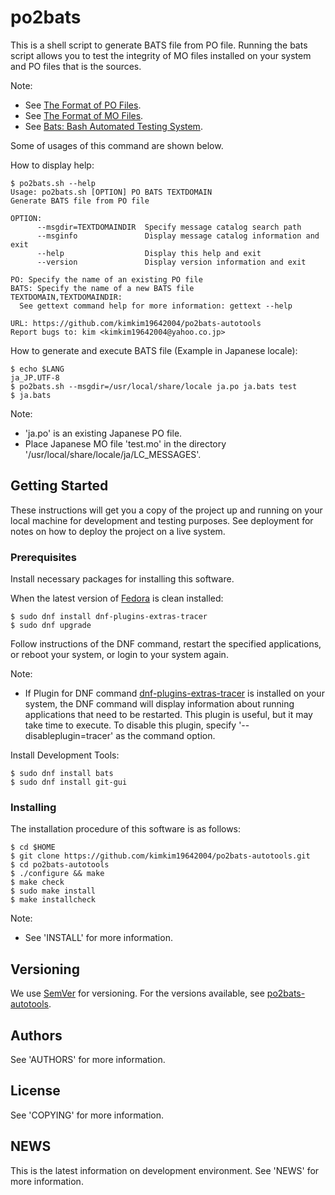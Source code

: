 <!--
Document File Format:
	- GFM (GitHub Flavored Markdown)
References:
	- [Mastering Markdown](https://guides.github.com/features/mastering-markdown/)
	- [Markdown Editor](https://jbt.github.io/markdown-editor/)
	- [A template to make good README.md](https://gist.github.com/PurpleBooth/109311bb0361f32d87a2)
-->

# po2bats

This is a shell script to generate BATS file from PO file.
Running the bats script allows you to test the integrity of MO files installed on your system and PO files that is the sources.

Note:
- See [The Format of PO Files](https://www.gnu.org/software/gettext/manual/html_node/PO-Files.html).
- See [The Format of MO Files](https://www.gnu.org/software/gettext/manual/html_node/MO-Files.html).
- See [Bats: Bash Automated Testing System](https://github.com/sstephenson/bats).

Some of usages of this command are shown below.

How to display help:
```
$ po2bats.sh --help
Usage: po2bats.sh [OPTION] PO BATS TEXTDOMAIN
Generate BATS file from PO file

OPTION:
      --msgdir=TEXTDOMAINDIR  Specify message catalog search path
      --msginfo               Display message catalog information and exit
      --help                  Display this help and exit
      --version               Display version information and exit

PO: Specify the name of an existing PO file
BATS: Specify the name of a new BATS file
TEXTDOMAIN,TEXTDOMAINDIR:
  See gettext command help for more information: gettext --help

URL: https://github.com/kimkim19642004/po2bats-autotools
Report bugs to: kim <kimkim19642004@yahoo.co.jp>
```

How to generate and execute BATS file (Example in Japanese locale):
```
$ echo $LANG
ja_JP.UTF-8
$ po2bats.sh --msgdir=/usr/local/share/locale ja.po ja.bats test
$ ja.bats
```
Note:
- 'ja.po' is an existing Japanese PO file.
- Place Japanese MO file 'test.mo' in the directory '/usr/local/share/locale/ja/LC_MESSAGES'.

## Getting Started

These instructions will get you a copy of the project up and running on your local machine for development and testing purposes. See deployment for notes on how to deploy the project on a live system.

### Prerequisites

Install necessary packages for installing this software.

When the latest version of [Fedora](https://getfedora.org/) is clean installed:
```
$ sudo dnf install dnf-plugins-extras-tracer
$ sudo dnf upgrade
```
Follow instructions of the DNF command, restart the specified applications, or reboot your system, or login to your system again.

Note:
- If Plugin for DNF command [dnf-plugins-extras-tracer](http://tracer.readthedocs.io/en/latest/user-guide/) is installed on your system, the DNF command will display information about running applications that need to be restarted. This plugin is useful, but it may take time to execute. To disable this plugin, specify '--disableplugin=tracer' as the command option.

Install Development Tools:
```
$ sudo dnf install bats
$ sudo dnf install git-gui
```

### Installing

The installation procedure of this software is as follows:
```
$ cd $HOME
$ git clone https://github.com/kimkim19642004/po2bats-autotools.git
$ cd po2bats-autotools
$ ./configure && make
$ make check
$ sudo make install
$ make installcheck
```
Note:
- See 'INSTALL' for more information.

## Versioning

We use [SemVer](http://semver.org/) for versioning. For the versions available, see [po2bats-autotools](https://github.com/kimkim19642004/po2bats-autotools). 

## Authors

See 'AUTHORS' for more information.

## License

See 'COPYING' for more information.

## NEWS

This is the latest information on development environment.
See 'NEWS' for more information.

